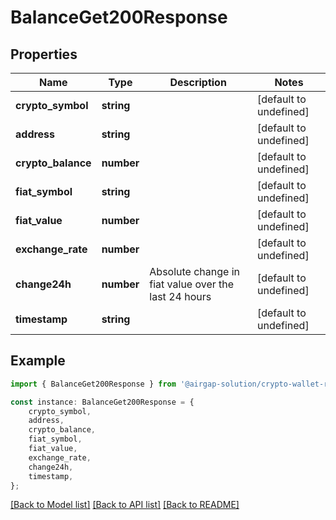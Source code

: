 # BalanceGet200Response


## Properties

Name | Type | Description | Notes
------------ | ------------- | ------------- | -------------
**crypto_symbol** | **string** |  | [default to undefined]
**address** | **string** |  | [default to undefined]
**crypto_balance** | **number** |  | [default to undefined]
**fiat_symbol** | **string** |  | [default to undefined]
**fiat_value** | **number** |  | [default to undefined]
**exchange_rate** | **number** |  | [default to undefined]
**change24h** | **number** | Absolute change in fiat value over the last 24 hours | [default to undefined]
**timestamp** | **string** |  | [default to undefined]

## Example

```typescript
import { BalanceGet200Response } from '@airgap-solution/crypto-wallet-rest';

const instance: BalanceGet200Response = {
    crypto_symbol,
    address,
    crypto_balance,
    fiat_symbol,
    fiat_value,
    exchange_rate,
    change24h,
    timestamp,
};
```

[[Back to Model list]](../README.md#documentation-for-models) [[Back to API list]](../README.md#documentation-for-api-endpoints) [[Back to README]](../README.md)
